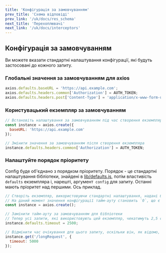```yaml
---
title: 'Конфігурація за замовчуванням'
prev_title: 'Схема відповіді'
prev_link: '/uk/docs/res_schema'
next_title: 'Перехоплювачі'
next_link: '/uk/docs/interceptors'
---
```


## Конфігурація за замовчуванням

Ви можете вказати стандартні налаштування конфігурації, які будуть застосовані до кожного запиту.

### Глобальні значення за замовчуванням для axios

```js
axios.defaults.baseURL = 'https://api.example.com';
axios.defaults.headers.common['Authorization'] = AUTH_TOKEN;
axios.defaults.headers.post['Content-Type'] = 'application/x-www-form-urlencoded';
```

### Користувацький екземпляр за замовчуванням 

```js
// Встановіть налаштування за замовчуванням під час створення екземпляра
const instance = axios.create({
  baseURL: 'https://api.example.com'
});

// Змінити значення за замовчуванням після створення екземпляра
instance.defaults.headers.common['Authorization'] = AUTH_TOKEN;
```

### Налаштуйте порядок пріоритету

Config буде об'єднано з порядком пріоритету. Порядок - це стандартні налаштування бібліотеки, знайдені в [lib/defaults.js](https://github.com/axios/axios/blob/main/lib/defaults.js#L28), потім властивість `defaults` екземпляра і, нарешті, аргумент` config` для запиту. Останні мають пріоритет над першими. Ось приклад.

```js
// Створіть екземпляр, використовуючи стандартні налаштування, надані бібліотекою
// На даний момент значення конфігурації тайм-ауту становить `0`, що є стандартним для бібліотеки
const instance = axios.create();

// Замінити тайм-ауту за замовчуванням для бібліотеки
// Тепер усі запити, які використовують цей екземпляр, чекатимуть 2,5 секунди, перш ніж закінчиться тайм-ауту
instance.defaults.timeout = 2500;

// Відмінити час очікування для цього запиту, оскільки він, як відомо, займає багато часу
instance.get('/longRequest', {
  timeout: 5000
});
```
